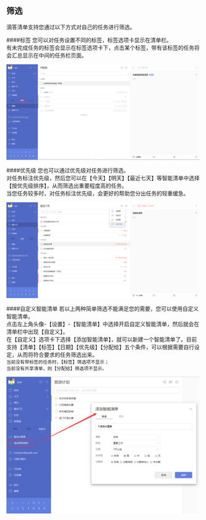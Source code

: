 ## 筛选

滴答清单支持您通过以下方式对自己的任务进行筛选。

####标签
您可以对任务设置不同的标签，标签选项卡显示在清单栏。
<br>有未完成任务的标签会显示在标签选项卡下，点击某个标签，带有该标签的任务将会汇总显示在中间的任务栏页面。

![](filter/1.6.1.png)

####优先级
您也可以通过优先级对任务进行筛选。
<br>对任务标注优先级，然后您可以在【今天】【明天】【最近七天】等智能清单中选择【按优先级排序】，从而筛选出重要程度高的任务。
<br>当您任务较多时，对任务标注优先级，会更好的帮助您分出任务的轻重缓急。

![](filter/1.6.2.png)

####自定义智能清单
若以上两种简单筛选不能满足您的需要，您可以使用自定义智能清单。
<br>点击左上角头像-【设置】-【智能清单】中选择开启自定义智能清单，然后就会在清单栏中出现【自定义】。
<br>在【自定义】选项卡下选择【添加智能清单】，就可以新建一个智能清单了。目前支持【清单】【标签】【日期】【优先级】【分配给】五个条件，可以根据需要自行设定，从而将符合要求的任务筛选出来。
<br>`当前没有带标签的任务时，【标签】筛选项不显示；`
<br>`当前没有共享清单，则【分配给】筛选项不显示。`

![](filter/1.6.3.png)

